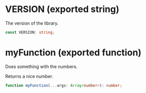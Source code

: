 <!-- INPUT:
/** The version of the library. */
export const VERSION: string;

/**
 * Does something with the numbers.
 *
 * Returns a nice number.
 */
export function myFunction(...args: Array<number>): number;

-->
# VERSION (exported string)

The version of the library.

```ts
const VERSION: string;
```

# myFunction (exported function)

Does something with the numbers.

Returns a nice number.

```ts
function myFunction(...args: Array<number>): number;
```

<!-- OUTPUT.frontmatter:
null
-->
<!-- OUTPUT.warnings:
[]
-->
